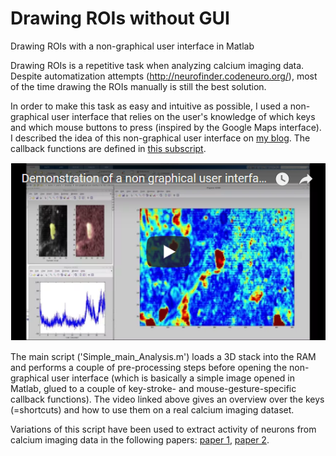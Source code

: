 # Drawing ROIs without GUI
Drawing ROIs with a non-graphical user interface in Matlab

Drawing ROIs is a repetitive task when analyzing calcium imaging data. Despite automatization attempts (http://neurofinder.codeneuro.org/), most of the time drawing the ROIs manually is still the best solution.

In order to make this task as easy and intuitive as possible, I used a non-graphical user interface that relies on the user's knowledge of which keys and which mouse buttons to press (inspired by the Google Maps interface). I described the idea of this non-graphical user interface on [my blog](https://ptrrupprecht.wordpress.com/2015/06/24/a-simple-non-graphical-user-interface-in-matlab-keyboard-callback-functions/). The callback functions are defined in [this subscript](https://github.com/PTRRupprecht/Drawing-ROIs-without-GUI/blob/master/non-GUI%20ROI%20analysis/switchImage.m).

[![Drawing ROIs with a non-graphical user interface](nonGIU_ROI_drawing.png)](https://youtu.be/rGTTGCEGvYQ "Drawing ROIs with a non-graphical user interface")

The main script ('Simple_main_Analysis.m') loads a 3D stack into the RAM and performs a couple of pre-processing steps before opening the non-graphical user interface (which is basically a simple image opened in Matlab, glued to a couple of key-stroke- and mouse-gesture-specific callback functions). The video linked above gives an overview over the keys (=shortcuts) and how to use them on a real calcium imaging dataset.

Variations of this script have been used to extract activity of neurons from calcium imaging data in the following papers:  [paper 1]( http://dx.doi.org/10.1016/j.cub.2017.11.007), [paper 2](https://www.osapublishing.org/boe/abstract.cfm?uri=boe-7-5-1656).
